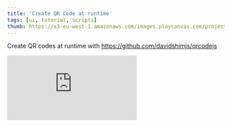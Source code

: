 ```yaml
---
title: 'Create QR Code at runtime'
tags: [ui, tutorial, scripts]
thumb: https://s3-eu-west-1.amazonaws.com/images.playcanvas.com/projects/12/1025199/3FC3F4-image-75.jpg
---
```


Create QR codes at runtime with https://github.com/davidshimjs/qrcodejs

<div className="iframe-container">
    <iframe loading="lazy" src="https://playcanv.as/p/O5MDA13T/" title="Create QR Code at runtime" webkitallowfullscreen="true" mozallowfullscreen="true" allow="autoplay" allowfullscreen="true" allowvr="" scrolling="no" frameborder="0" />
</div>
